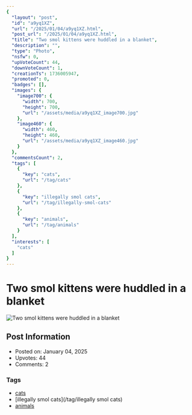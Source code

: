 ```yaml
---
{
  "layout": "post",
  "id": "a9yq1XZ",
  "url": "/2025/01/04/a9yq1XZ.html",
  "post_url": "/2025/01/04/a9yq1XZ.html",
  "title": "Two smol kittens were huddled in a blanket",
  "description": "",
  "type": "Photo",
  "nsfw": 0,
  "upVoteCount": 44,
  "downVoteCount": 1,
  "creationTs": 1736005947,
  "promoted": 0,
  "badges": [],
  "images": {
    "image700": {
      "width": 700,
      "height": 700,
      "url": "/assets/media/a9yq1XZ_image700.jpg"
    },
    "image460": {
      "width": 460,
      "height": 460,
      "url": "/assets/media/a9yq1XZ_image460.jpg"
    }
  },
  "commentsCount": 2,
  "tags": [
    {
      "key": "cats",
      "url": "/tag/cats"
    },
    {
      "key": "illegally smol cats",
      "url": "/tag/illegally-smol-cats"
    },
    {
      "key": "animals",
      "url": "/tag/animals"
    }
  ],
  "interests": [
    "cats"
  ]
}
---
```


# Two smol kittens were huddled in a blanket

![Two smol kittens were huddled in a blanket](/assets/media/a9yq1XZ_image700.jpg)

## Post Information

- Posted on: January 04, 2025
- Upvotes: 44
- Comments: 2

### Tags

- [cats](/tag/cats)
- [illegally smol cats](/tag/illegally smol cats)
- [animals](/tag/animals)
